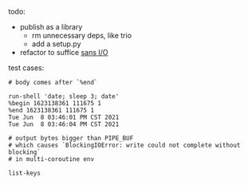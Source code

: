 

todo:
* publish as a library
    * rm unnecessary deps, like trio
    * add a setup.py
* refactor to suffice [sans I/O](https://sans-io.readthedocs.io)


test cases:

```
# body comes after `%end`

run-shell 'date; sleep 3; date'
%begin 1623138361 111675 1
%end 1623138361 111675 1
Tue Jun  8 03:46:01 PM CST 2021
Tue Jun  8 03:46:04 PM CST 2021
```

```
# output bytes bigger than PIPE_BUF
# which causes `BlockingIOError: write could not complete without blocking`
# in multi-coroutine env

list-keys
```

